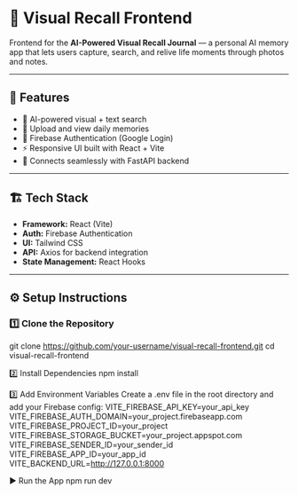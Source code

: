 # 🎨 Visual Recall Frontend

Frontend for the **AI-Powered Visual Recall Journal** — a personal AI memory app that lets users capture, search, and relive life moments through photos and notes.

---

## 🚀 Features
- 🧠 AI-powered visual + text search
- 📸 Upload and view daily memories
- 🔐 Firebase Authentication (Google Login)
- ⚡ Responsive UI built with React + Vite
- 🔄 Connects seamlessly with FastAPI backend

---

## 🏗️ Tech Stack
- **Framework:** React (Vite)
- **Auth:** Firebase Authentication
- **UI:** Tailwind CSS
- **API:** Axios for backend integration
- **State Management:** React Hooks

---

## ⚙️ Setup Instructions

### 1️⃣ Clone the Repository
git clone https://github.com/your-username/visual-recall-frontend.git
cd visual-recall-frontend

2️⃣ Install Dependencies
npm install

3️⃣ Add Environment Variables
Create a .env file in the root directory and add your Firebase config:
VITE_FIREBASE_API_KEY=your_api_key
VITE_FIREBASE_AUTH_DOMAIN=your_project.firebaseapp.com
VITE_FIREBASE_PROJECT_ID=your_project
VITE_FIREBASE_STORAGE_BUCKET=your_project.appspot.com
VITE_FIREBASE_SENDER_ID=your_sender_id
VITE_FIREBASE_APP_ID=your_app_id
VITE_BACKEND_URL=http://127.0.0.1:8000

▶️ Run the App
npm run dev



